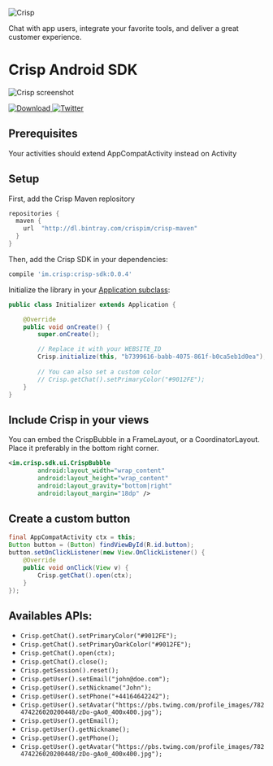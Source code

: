 ![Crisp](https://raw.githubusercontent.com/crisp-im/crisp-sdk-android/master/docs/img/logo_blue.png)

Chat with app users, integrate your favorite tools, and deliver a great customer experience.

# Crisp Android SDK

![Crisp screenshot](https://raw.githubusercontent.com/crisp-im/crisp-sdk-android/master/docs/img/crisp_screenshot.png)

 [ ![Download](https://api.bintray.com/packages/crispim/crisp-maven/crisp-sdk-android/images/download.svg) ](https://bintray.com/crispim/crisp-maven/crisp-sdk-android/_latestVersion)
[![Twitter](https://img.shields.io/badge/twitter-@crisp_im-blue.svg?style=flat)](http://twitter.com/crisp_im)

## Prerequisites

Your activities should extend AppCompatActivity instead on Activity

## Setup

First, add the Crisp Maven replository
```groovy
repositories {
  maven {
    url  "http://dl.bintray.com/crispim/crisp-maven"
  }
}
```

Then, add the Crisp SDK in your dependencies:

```groovy
compile 'im.crisp:crisp-sdk:0.0.4'
```

Initialize the library in your [Application subclass](http://developer.android.com/reference/android/app/Application.html):
```java
public class Initializer extends Application {

    @Override
    public void onCreate() {
        super.onCreate();

        // Replace it with your WEBSITE_ID
        Crisp.initialize(this, "b7399616-babb-4075-861f-b0ca5eb1d0ea");
        
        // You can also set a custom color
        // Crisp.getChat().setPrimaryColor("#9012FE");
    }
}
```

## Include Crisp in your views

You can embed the CrispBubble in a FrameLayout, or a CoordinatorLayout. Place it preferably in the bottom right corner.

```xml
<im.crisp.sdk.ui.CrispBubble
        android:layout_width="wrap_content"
        android:layout_height="wrap_content"
        android:layout_gravity="bottom|right"
        android:layout_margin="18dp" />
```

## Create a custom button

```java
final AppCompatActivity ctx = this;
Button button = (Button) findViewById(R.id.button);
button.setOnClickListener(new View.OnClickListener() {
	@Override
	public void onClick(View v) {
		Crisp.getChat().open(ctx);
	}
});
```

## Availables APIs:

* `Crisp.getChat().setPrimaryColor("#9012FE");`
* `Crisp.getChat().setPrimaryDarkColor("#9012FE");`
* `Crisp.getChat().open(ctx);`
* `Crisp.getChat().close();`
* `Crisp.getSession().reset();`
* `Crisp.getUser().setEmail("john@doe.com");`
* `Crisp.getUser().setNickname("John");`
* `Crisp.getUser().setPhone("+44164642242");`
* `Crisp.getUser().setAvatar("https://pbs.twimg.com/profile_images/782474226020200448/zDo-gAo0_400x400.jpg");`
* `Crisp.getUser().getEmail();`
* `Crisp.getUser().getNickname();`
* `Crisp.getUser().getPhone();`
* `Crisp.getUser().getAvatar("https://pbs.twimg.com/profile_images/782474226020200448/zDo-gAo0_400x400.jpg");`
